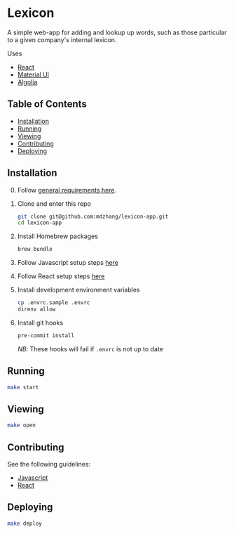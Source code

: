 # Lexicon

A simple web-app for adding and lookup up words, such as those particular to a given company's internal lexicon.

Uses

- [React](https://facebook.github.io/react/)
- [Material UI](http://www.material-ui.com/#/)
- [Algolia](https://www.algolia.com/)

## Table of Contents

- [Installation](#installation)
- [Running](#running)
- [Viewing](#viewing)
- [Contributing](#contributing)
- [Deploying](#deploying)

## Installation

0. Follow [general requirements here](https://github.com/mdzhang/guides/blob/master/DEV_SETUP.md#general-requirements).

0. Clone and enter this repo
    ```sh
    git clone git@github.com:mdzhang/lexicon-app.git
    cd lexicon-app
    ```

0. Install Homebrew packages
    ```sh
    brew bundle
    ```

0. Follow Javascript setup steps [here](https://github.com/mdzhang/guides/blob/master/DEV_SETUP.md#javascript)

0. Follow React setup steps [here](https://github.com/mdzhang/guides/blob/master/DEV_SETUP.md#react)

0. Install development environment variables
    ```sh
    cp .envrc.sample .envrc
    direnv allow
    ```

0. Install git hooks
    ```sh
    pre-commit install
    ```

    *NB*: These hooks will fail if `.envrc` is not up to date

## Running

```sh
make start
```

## Viewing

```sh
make open
```

## Contributing

See the following guidelines:

- [Javascript](https://github.com/mdzhang/guides/blob/master/STYLEGUIDES.md#javascript)
- [React](https://github.com/airbnb/javascript/tree/master/react)

## Deploying

```sh
make deploy
```
